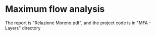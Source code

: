 # Maximum flow analysis
The report is "Relazione Moreno.pdf", and the project code is in "MFA - Layers" directory
